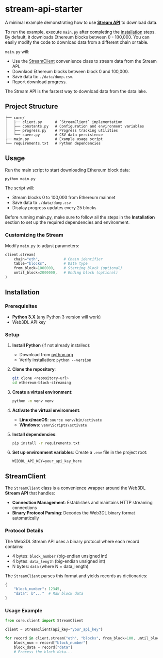 # stream-api-starter

A minimal example demonstrating how to use **[Stream API](https://github.com/web3dl#stream-api)** to download data.

To run the example, execute `main.py` after completing the [installation](#installation) steps. By default, it downloads Ethereum blocks between 0 - 100,000. You can easily modify the code to download data from a different chain or table.

`main.py` will:

- Use the [StreamClient](#streamclient) convenience class to stream data from the Stream API.
- Downlaod Ethereum blocks between block 0 and 100,000.
- Save data to: `./data/dump.csv`.
- Report download progress.

The Stream API is the fastest way to download data from the data lake.

## Project Structure

```
├── core/
│   ├── client.py      # `StreamClient` implementation
│   ├── constants.py   # Configuration and environment variables
│   ├── progress.py    # Progress tracking utilities
│   └── saver.py       # CSV data persistence
├── main.py            # Example usage script
└── requirements.txt   # Python dependencies
```

## Usage

Run the main script to start downloading Ethereum block data:

```bash
python main.py
```

The script will:

- Stream blocks 0 to 100,000 from Ethereum mainnet
- Save data to `./data/dump.csv`
- Display progress updates every 25 blocks

Before running main.py, make sure to follow all the steps in the **Installation** section to set up the required dependencies and environment.

### Customizing the Stream

Modify `main.py` to adjust parameters:

```python
client.stream(
    chain="eth",           # Chain identifier
    table="blocks",        # Data type
    from_block=1000000,    # Starting block (optional)
    until_block=2000000,   # Ending block (optional)
)
```

## Installation

### Prerequisites

- **Python 3.X** (any Python 3 version will work)
- Web3DL API key

### Setup

1. **Install Python** (if not already installed):
   - Download from [python.org](https://python.org)
   - Verify installation: `python --version`

2. **Clone the repository**:
   ```bash
   git clone <repository-url>
   cd ethereum-block-streaming
   ```

3. **Create a virtual environment**:
   ```bash
   python -m venv venv
   ```

4. **Activate the virtual environment**:
   - **Linux/macOS**: `source venv/bin/activate`
   - **Windows**: `venv\Scripts\activate`

5. **Install dependencies**:
   ```bash
   pip install -r requirements.txt
   ```

6. **Set up environment variables**:
   Create a `.env` file in the project root:
   ```
   WEB3DL_API_KEY=your_api_key_here
   ```

## StreamClient

The `StreamClient` class is a convenience wrapper around the Web3DL **Stream API** that handles:

- **Connection Management**: Establishes and maintains HTTP streaming connections
- **Binary Protocol Parsing**: Decodes the Web3DL binary format automatically

### Protocol Details

The Web3DL Stream API uses a binary protocol where each record contains:

- 4 bytes: `block_number` (big-endian unsigned int)
- 4 bytes: `data_length` (big-endian unsigned int)  
- N bytes: `data` (where N = data_length)

The `StreamClient` parses this format and yields records as dictionaries:
```python
{
    "block_number": 12345,
    "data": b"..."  # Raw block data
}
```

### Usage Example

```python
from core.client import StreamClient

client = StreamClient(api_key="your_api_key")

for record in client.stream("eth", "blocks", from_block=100, until_block=200):
    block_num = record["block_number"]
    block_data = record["data"]
    # Process the block data...
```
